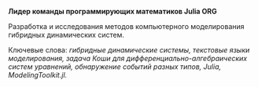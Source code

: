**Лидер команды программирующих математиков Julia ORG**

Разработка и исследования методов компьютерного моделирования гибридных динамических систем.

Ключевые слова: *гибридные динамические системы, текстовые языки моделирования, задача Коши для дифференциально-алгебраических систем уравнений, обнаружение событий разных типов, Julia, ModelingToolkit.jl.*